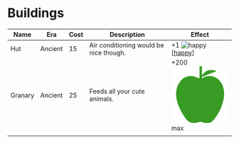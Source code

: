 # Buildings

| Name    | Era     | Cost | Description                            | Effect        |
|---------|---------|------|----------------------------------------|---------------|
| Hut     | Ancient | 15   | Air conditioning would be nice though. | +1 ![happy][[happy]]         |
| Granary | Ancient | 25   | Feeds all your cute animals.           | +200 ![food][food] max |
|         |         |      |                                        |               |


[happy]: ../img/happy.png
[food]: https://github.com/EmmaRamirez/Clickopolis/blob/master/src/img/food.png
